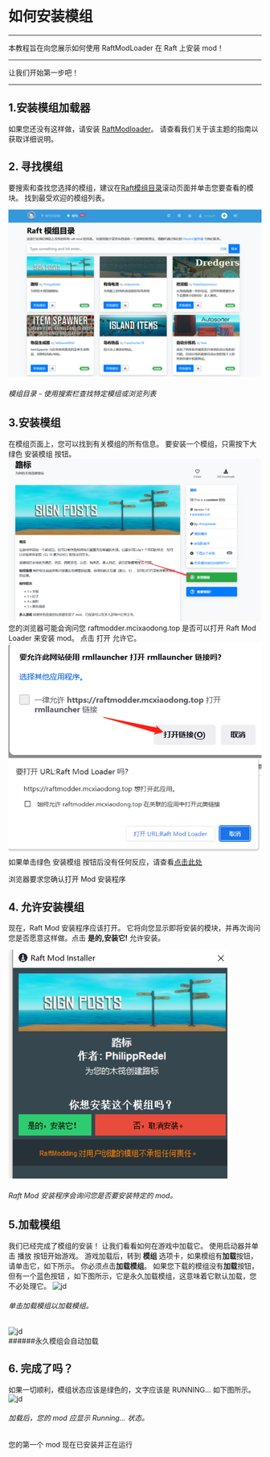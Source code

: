 # 如何安装模组
---

本教程旨在向您展示如何使用 RaftModLoader 在 Raft 上安装 mod！

---

让我们开始第一步吧！ 

---
## 1.安装模组加载器 
如果您还没有这样做，请安装 [RaftModloader](https://raftmodder.mcxiaodong.top/download)。  请查看我们关于该主题的指南以获取详细说明。 
## 2. 寻找模组 
要搜索和查找您选择的模组，建议在[Raft模组目录](https://raftmodder.mcxiaodong.top/mods)滚动页面并单击您要查看的模块。 找到最受欢迎的模组列表。

![jd](./modwebsite.png)
###### 模组目录 - 使用搜索栏查找特定模组或浏览列表 
## 3.安装模组 
在模组页面上，您可以找到有关模组的所有信息。  要安装一个模组，只需按下大绿色 安装模组 按钮。
![jd](./installmod.png) 
您的浏览器可能会询问您 raftmodder.mcixaodong.top 是否可以打开 Raft Mod Loader 来安装 mod。  点击 打开 允许它。  
![jd](./installmod2.png) 
![jd](./installmod2_1.png) 
如果单击绿色 安装模组 按钮后没有任何反应，请查看[点击此处](../)

浏览器要求您确认打开 Mod 安装程序 
## 4. 允许安装模组 
现在，Raft Mod 安装程序应该打开。  它将向您显示即将安装的模块，并再次询问您是否愿意这样做。点击 **是的,安装它!** 允许安装。 

![jd](./微信截图_20221020162711.png) 

###### Raft Mod 安装程序会询问您是否要安装特定的 mod。 
## 5.加载模组 
我们已经完成了模组的安装！   让我们看看如何在游戏中加载它。   使用启动器并单击 播放 按钮开始游戏。   游戏加载后，转到 **模组** 选项卡，如果模组有**加载**按钮，请单击它，如下所示。  你必须点击**加载模组**。 
如果您下载的模组没有**加载**按钮，但有一个蓝色按钮 ，如下图所示，它是永久加载模组，这意味着它默认加载，您不必处理它。 
![jd](./unknown2.png) 
###### 单击加载模组以加载模组。
![jd](./unknown2.png)  
######永久模组会自动加载 
## 6. 完成了吗？ 
如果一切顺利，模组状态应该是绿色的，文字应该是 RUNNING... 如下图所示。 
![jd](./unknown2.png) 
###### 加载后，您的 mod 应显示 Running... 状态。 
您的第一个 mod 现在已安装并正在运行